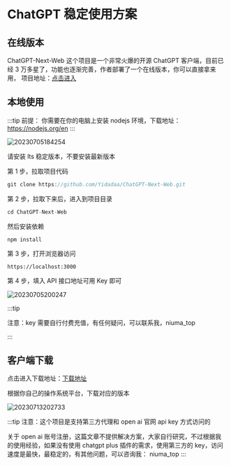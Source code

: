 # ChatGPT 稳定使用方案

## 在线版本

ChatGPT-Next-Web 这个项目是一个非常火爆的开源 ChatGPT 客户端，目前已经 3 万多星了，功能也逐渐完善，作者部署了一个在线版本，你可以直接拿来用，
项目地址：[点击进入](https://github.com/Yidadaa/ChatGPT-Next-Web)

## 本地使用

:::tip
前提： 你需要在你的电脑上安装 nodejs 环境，下载地址：https://nodejs.org/en
:::

![20230705184254](https://cdn.jsdelivr.net/gh/nodeing/img-host/20230705184254.png)

请安装 lts 稳定版本，不要安装最新版本

第 1 步，拉取项目代码

```ts
git clone https://github.com/Yidadaa/ChatGPT-Next-Web.git
```

第 2 步，拉取下来后，进入到项目目录

```ts
cd ChatGPT-Next-Web
```

然后安装依赖

```
npm install
```

第 3 步，打开浏览器访问

```
https://localhost:3000
```

第 4 步，填入 API 接口地址可用 Key 即可

![20230705200247](https://cdn.jsdelivr.net/gh/nodeing/img-host/20230705200247.png)

:::tip

注意：key 需要自行付费充值，有任何疑问，可以联系我，niuma_top

:::

## 客户端下载

点击进入下载地址：[下载地址](https://github.com/Yidadaa/ChatGPT-Next-Web/releases)

根据你自己的操作系统平台，下载对应的版本

![20230713202733](https://cdn.jsdelivr.net/gh/nodeing/img-host/20230713202733.png)

:::tip
注意：这个项目是支持第三方代理和 open ai 官网 api key 方式访问的

关于 open ai 账号注册，这篇文章不提供解决方案，大家自行研究，不过根据我的使用经验，如果没有使用 chatgpt plus 插件的需求，使用第三方的 key，访问速度是最快，最稳定的，有其他问题，可以咨询我： niuma_top
:::
